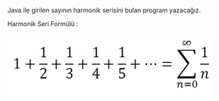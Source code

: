 Java ile girilen sayının harmonik serisini bulan program yazacağız.

Harmonik Seri Formülü :

![img.png](img.png)